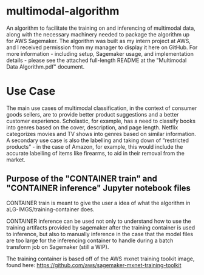 # multimodal-algorithm
An algorithm to facilitate the training on and inferencing of multimodal data, along with the necessary machinery needed to package the algorithm up for AWS Sagemaker. The algorithm was built as my intern project at AWS, and I received permission from my manager to display it here on GitHub. For more information - including setup, Sagemaker usage, and implementation details - please see the attached full-length README at the "Multimodal Data Algorithm.pdf" document.

# Use Case
The main use cases of multimodal classification, in the context of consumer goods sellers, are to provide better product suggestions and a better customer experience. Scholastic, for example, has a need to classify books into genres based on the cover, description, and page length. Netflix categorizes movies and TV shows into genres based on similar information. A secondary use case is also the labelling and taking down of “restricted products” - in the case of Amazon, for example, this would include the accurate labelling of items like firearms, to aid in their removal from the market.

## Purpose of the "CONTAINER train" and "CONTAINER inference" Jupyter notebook files

CONTAINER train is meant to give the user a idea of what the algorithm in aLG-IMGS/training-container does.

CONTAINER inference can be used not only to understand how to use the training artifacts provided by sagemaker after the training container is used to inference, but also to manually inference in the case that the model files are too large for the inferencing container to handle during a batch transform job on Sagemaker (still a WIP).

The training container is based off of the AWS mxnet training toolkit image, found here: https://github.com/aws/sagemaker-mxnet-training-toolkit
